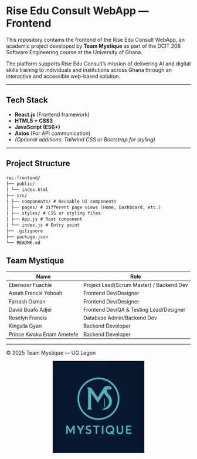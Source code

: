 # Rise Edu Consult WebApp — Frontend

This repository contains the frontend of the Rise Edu Consult WebApp, an academic project developed by **Team Mystique** as part of the DCIT 208 Software Engineering course at the University of Ghana.

The platform supports Rise Edu Consult’s mission of delivering AI and digital skills training to individuals and institutions across Ghana through an interactive and accessible web-based solution.

---

## Tech Stack

- **React.js** (Frontend framework)
- **HTML5 + CSS3**
- **JavaScript (ES6+)**
- **Axios** (For API communication)
- *(Optional additions: Tailwind CSS or Bootstrap for styling)*

---

## Project Structure
```text
rec-frontend/
├── public/
│ └── index.html
├── src/
│ ├── components/ # Reusable UI components
│ ├── pages/ # Different page views (Home, Dashboard, etc.)
│ ├── styles/ # CSS or styling files
│ ├── App.js # Root component
│ └── index.js # Entry point
├── .gitignore
├── package.json
└── README.md

```

##  Team Mystique 

| Name             | Role                    |
| ---------------- | ----------------------- |
| Ebenezer Fuachie | Project Lead(Scrum Master) / Backend Dev  |
| Assah Francis Yeboah       | Frontend Dev/Designer     |
| Farrash Osman       | Frontend Dev/Designer      |
| David Boafo Adjei      | Frontend Dev/QA & Testing Lead/Designer       |
| Roselyn Francis       | Database Admin/Backend Dev      |
| Kingslla Gyan        | Backend Developer      |
| Prince Kwaku Enam Ametefe       | Backend Developer |

---

© 2025 Team Mystique — UG Legon

<div align="center">
  <img src="Team Logo.png" alt="Team Logo" width="250"/>
</div>





